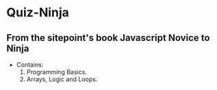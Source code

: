 # Quiz-Ninja

## From the sitepoint's book Javascript Novice to Ninja

* Contains:
  1. Programming Basics.
  2. Arrays, Logic and Loops.